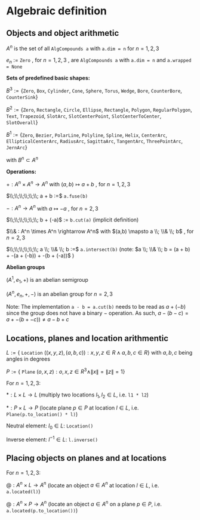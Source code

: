 # Algebraic definition

## Objects and object arithmetic

$A^n$ is the set of all `AlgCompounds a` with `a.dim = n` for $n = 1,2,3$

$e_n$ := `Zero` , for $n = 1,2,3$ , are `AlgCompounds a` with `a.dim = n` and `a.wrapped = None`

**Sets of predefined basic shapes:**

$B^3 := \lbrace$`Zero`, `Box`, `Cylinder`, `Cone`, `Sphere`, `Torus`, `Wedge`, `Bore`, `CounterBore`, `CounterSink`$\rbrace$

$B^2 := \lbrace$`Zero`, `Rectangle`, `Circle`, `Ellipse`, `Rectangle`, `Polygon`, `RegularPolygon`, `Text`, `Trapezoid`, `SlotArc`, `SlotCenterPoint`, `SlotCenterToCenter`, `SlotOverall`$\rbrace$

$B^1 := \lbrace$`Zero`, `Bezier`, `PolarLine`, `Polyline`, `Spline`, `Helix`, `CenterArc`, `EllipticalCenterArc`, `RadiusArc`, `SagittaArc`, `TangentArc`, `ThreePointArc`, `JernArc`$\rbrace$

with $B^n \subset A^n$

**Operations:**

$+: A^n \times A^n \rightarrow A^n$ with $(a,b) \mapsto a + b$ , for $n=1,2,3$

$\\;\\;\\;\\;\\;\\; a + b :=$ `a.fuse(b)`

$-: A^n \rightarrow A^n$ with $a \mapsto -a$ , for $n=2,3$

$\\;\\;\\;\\;\\;\\; b + (-a)$ := `b.cut(a)` (implicit definition)

$\\& : A^n \times A^n \rightarrow A^n$ with $(a,b) \mapsto a \\; \\& \\; b$ , for $n=2,3$

$\\;\\;\\;\\;\\;\\; a \\; \\& \\; b :=$ `a.intersect(b)` (note: $a \\; \\& \\; b = (a + b) + -(a + (-b)) + -(b + (-a))$ )

**Abelian groups**

$( A^1, e_1, +)$ is an abelian semigroup

$( A^n, e_n, +, -)$ is an abelian group for $n=2,3$

Note: The implementation `a - b = a.cut(b)` needs to be read as $a + (-b)$ since the group does not have a binary $-$ operation. As such, $a - (b - c) = a + -(b + -c)) \ne a - b + c$

## Locations, planes and location arithmentic

$L  := \lbrace$ `Location` $((x,y,z), (a,b,c)): x,y,z \in R \land a,b,c \in R\rbrace$ with $a,b,c$ being angles in degrees

$P  := \lbrace$ `Plane` $(o,x,z): o,x,z ∈ R^3 \land \|x\| = \|z\| = 1\rbrace$

For $n = 1, 2, 3$:

$*: L \times L \rightarrow L$ (multiply two locations $l_1, l_2 \in L$, i.e. `l1 * l2`)

$*: P \times L \rightarrow P$ (locate plane $p \in P$ at location $l \in L$, i.e. `Plane(p.to_location() * l)`)

Neutral element: $l_0 \in L$: `Location()`

Inverse element: $l^{-1} \in L$: `l.inverse()`

## Placing objects on planes and at locations

For $n = 1, 2, 3$:

$@: A^n \times L \rightarrow A^n$ (locate an object $a \in A^n$ at location $l \in L$, i.e. `a.located(l)`)

$@: A^n \times P \rightarrow A^n$ (locate an object $a \in A^n$ on a plane $p \in P$, i.e. `a.located(p.to_location())`)
